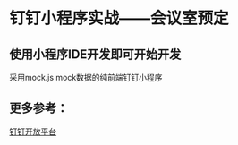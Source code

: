 # 钉钉小程序实战——会议室预定

## 使用小程序IDE开发即可开始开发
采用mock.js mock数据的纯前端钉钉小程序

## 更多参考：
[钉钉开放平台](https://developers.dingtalk.com/?spm=ding_open_doc.document.0.0.7c2165738Aka7M)

